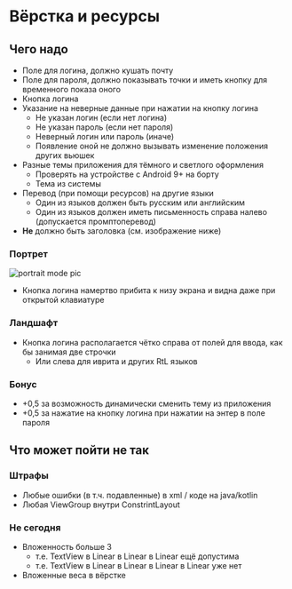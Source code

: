 # Вёрстка и ресурсы

## Чего надо

 - Поле для логина, должно кушать почту
 - Поле для пароля, должно показывать точки и иметь кнопку для временного показа оного
 - Кнопка логина
 - Указание на неверные данные при нажатии на кнопку логина
   - Не указан логин (если нет логина)
   - Не указан пароль (если нет пароля)
   - Неверный логин или пароль (иначе)
   - Появление оной не должно вызывать изменение положения других вьюшек
 - Разные темы приложения для тёмного и светлого оформления
   - Проверять на устройстве с Android 9+ на борту
   - Тема из системы
 - Перевод (при помощи ресурсов) на другие языки
   - Один из языков должен быть русским или английским
   - Один из языков должен иметь письменность справа налево (допускается промптоперевод)
 - __Не__ должно быть заголовка (см. изображение ниже)

### Портрет

![portrait mode pic](http://213.189.221.170:8008/pics/Screenshot_kb.png)

 - Кнопка логина намертво прибита к низу экрана и видна даже при открытой клавиатуре

### Ландшафт

 - Кнопка логина располагается чётко справа от полей для ввода, как бы занимая две строчки
   - Или слева для иврита и других RtL языков

### Бонус

 - +0,5 за возможность динамически сменить тему из приложения
 - +0,5 за нажатие на кнопку логина при нажатии на энтер в поле пароля

## Что может пойти не так

### Штрафы

 - Любые ошибки (в т.ч. подавленные) в xml / коде на java/kotlin
 - Любая ViewGroup внутри ConstrintLayout

### Не сегодня 

 - Вложенность больше 3
   - т.е. TextView в Linear в Linear в Linear ещё допустима
   - т.е. TextView в Linear в Linear в Linear в Linear уже нет
 - Вложенные веса в вёрстке


